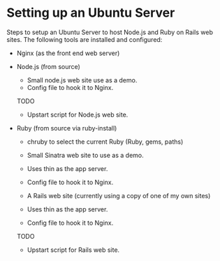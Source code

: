 Setting up an Ubuntu Server
================================
Steps to setup an Ubuntu Server to host Node.js and Ruby on Rails web sites. The following tools are installed and configured:

* Nginx (as the front end web server)

* Node.js (from source)
  * Small node.js web site use as a demo.
  * Config file to hook it to Nginx.

  TODO
  * Upstart script for Node.js web site.

* Ruby (from source via ruby-install)
  * chruby to select the current Ruby (Ruby, gems, paths)
  * Small Sinatra web site to use as a demo.
  * Uses thin as the app server.
  * Config file to hook it to Nginx.

  * A Rails web site (currently using a copy of one of my own sites)
  * Uses thin as the app server.
  * Config file to hook it to Nginx.

  TODO
  * Upstart script for Rails web site.
